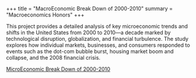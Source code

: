 +++
title = "MacroEconomic Break Down of 2000-2010"
summary = "Macroeconomics Honors"
+++

This project provides a detailed analysis of key microeconomic trends and shifts in the United States from 2000 to 2010—a decade marked by technological disruption, globalization, and financial turbulence. The study explores how individual markets, businesses, and consumers responded to events such as the dot-com bubble burst, housing market boom and collapse, and the 2008 financial crisis.

[MicroEconomic Break Down of 2000-2010](./2000's-10's.paper.pdf)